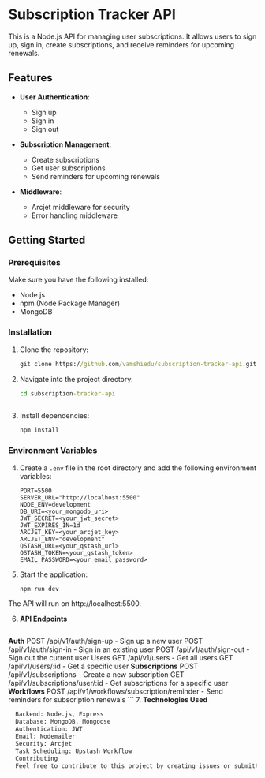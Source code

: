# Subscription Tracker API

This is a Node.js API for managing user subscriptions. It allows users to sign up, sign in, create subscriptions, and receive reminders for upcoming renewals.

## Features

- **User Authentication**:
  - Sign up
  - Sign in
  - Sign out

- **Subscription Management**:
  - Create subscriptions
  - Get user subscriptions
  - Send reminders for upcoming renewals

- **Middleware**:
  - Arcjet middleware for security
  - Error handling middleware

## Getting Started

### Prerequisites

Make sure you have the following installed:

- Node.js
- npm (Node Package Manager)
- MongoDB

### Installation

1. Clone the repository:

   ```cmd
   git clone https://github.com/vamshiedu/subscription-tracker-api.git

2. Navigate into the project directory:
    ```cmd
    cd subscription-tracker-api
  
3. Install dependencies:
    ```cmd
    npm install

### Environment Variables

4. Create a `.env` file in the root directory and add the following environment variables:

    ```env
    PORT=5500
    SERVER_URL="http://localhost:5500"
    NODE_ENV=development
    DB_URI=<your_mongodb_uri>
    JWT_SECRET=<your_jwt_secret>
    JWT_EXPIRES_IN=1d
    ARCJET_KEY=<your_arcjet_key>
    ARCJET_ENV="development"
    QSTASH_URL=<your_qstash_url>
    QSTASH_TOKEN=<your_qstash_token>
    EMAIL_PASSWORD=<your_email_password>
    ```

5. Start the application:

    ```cmd
    npm run dev
    ```

The API will run on http://localhost:5500.

6. **API Endpoints**
    ```cmd
  **Auth**
    POST /api/v1/auth/sign-up - Sign up a new user
    POST /api/v1/auth/sign-in - Sign in an existing user
    POST /api/v1/auth/sign-out - Sign out the current user
    Users
    GET /api/v1/users - Get all users
    GET /api/v1/users/:id - Get a specific user
  **Subscriptions**
    POST /api/v1/subscriptions - Create a new subscription
    GET /api/v1/subscriptions/user/:id - Get subscriptions for a specific user
  **Workflows**
    POST /api/v1/workflows/subscription/reminder - Send reminders for subscription renewals
    ```
7. **Technologies Used**
```cmd
  Backend: Node.js, Express
  Database: MongoDB, Mongoose
  Authentication: JWT
  Email: Nodemailer
  Security: Arcjet
  Task Scheduling: Upstash Workflow
  Contributing
  Feel free to contribute to this project by creating issues or submitting pull requests.
  ```